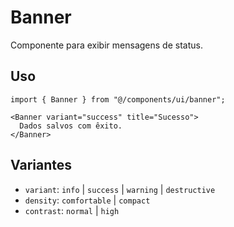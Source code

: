 # Banner

Componente para exibir mensagens de status.

## Uso

```tsx
import { Banner } from "@/components/ui/banner";

<Banner variant="success" title="Sucesso">
  Dados salvos com êxito.
</Banner>
```

## Variantes

- `variant`: `info` | `success` | `warning` | `destructive`
- `density`: `comfortable` | `compact`
- `contrast`: `normal` | `high`
